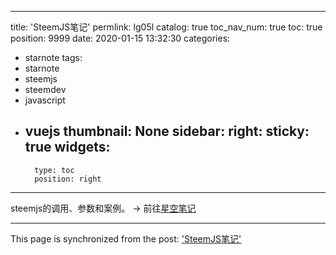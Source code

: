 
---
title: 'SteemJS笔记'
permlink: lg05l
catalog: true
toc_nav_num: true
toc: true
position: 9999
date: 2020-01-15 13:32:30
categories:
- starnote
tags:
- starnote
- steemjs
- steemdev
- javascript
- vuejs
thumbnail: None
sidebar:
    right:
        sticky: true
widgets:
    -
        type: toc
        position: right
---


steemjs的调用、参数和案例。
 -> 前往[星空笔记](https://starnote.github.io/#/starnote/@lemooljiang/lg05l)

- - -

This page is synchronized from the post: ['SteemJS笔记'](https://steemit.com/@lemooljiang/lg05l)
